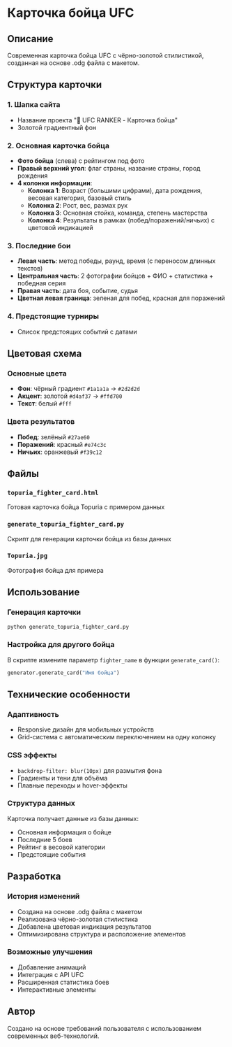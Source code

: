 # Карточка бойца UFC

## Описание
Современная карточка бойца UFC с чёрно-золотой стилистикой, созданная на основе .odg файла с макетом.

## Структура карточки

### 1. Шапка сайта
- Название проекта "🥊 UFC RANKER - Карточка бойца"
- Золотой градиентный фон

### 2. Основная карточка бойца
- **Фото бойца** (слева) с рейтингом под фото
- **Правый верхний угол**: флаг страны, название страны, город рождения
- **4 колонки информации**:
  - **Колонка 1**: Возраст (большими цифрами), дата рождения, весовая категория, базовый стиль
  - **Колонка 2**: Рост, вес, размах рук
  - **Колонка 3**: Основная стойка, команда, степень мастерства
  - **Колонка 4**: Результаты в рамках (побед/поражений/ничьих) с цветовой индикацией

### 3. Последние бои
- **Левая часть**: метод победы, раунд, время (с переносом длинных текстов)
- **Центральная часть**: 2 фотографии бойцов + ФИО + статистика + победная серия
- **Правая часть**: дата боя, событие, судья
- **Цветная левая граница**: зеленая для побед, красная для поражений

### 4. Предстоящие турниры
- Список предстоящих событий с датами

## Цветовая схема

### Основные цвета
- **Фон**: чёрный градиент `#1a1a1a` → `#2d2d2d`
- **Акцент**: золотой `#d4af37` → `#ffd700`
- **Текст**: белый `#fff`

### Цвета результатов
- **Побед**: зелёный `#27ae60`
- **Поражений**: красный `#e74c3c`
- **Ничьих**: оранжевый `#f39c12`

## Файлы

### `topuria_fighter_card.html`
Готовая карточка бойца Topuria с примером данных

### `generate_topuria_fighter_card.py`
Скрипт для генерации карточки бойца из базы данных

### `Topuria.jpg`
Фотография бойца для примера

## Использование

### Генерация карточки
```bash
python generate_topuria_fighter_card.py
```

### Настройка для другого бойца
В скрипте измените параметр `fighter_name` в функции `generate_card()`:
```python
generator.generate_card("Имя бойца")
```

## Технические особенности

### Адаптивность
- Responsive дизайн для мобильных устройств
- Grid-система с автоматическим переключением на одну колонку

### CSS эффекты
- `backdrop-filter: blur(10px)` для размытия фона
- Градиенты и тени для объёма
- Плавные переходы и hover-эффекты

### Структура данных
Карточка получает данные из базы данных:
- Основная информация о бойце
- Последние 5 боев
- Рейтинг в весовой категории
- Предстоящие события

## Разработка

### История изменений
- Создана на основе .odg файла с макетом
- Реализована чёрно-золотая стилистика
- Добавлена цветовая индикация результатов
- Оптимизирована структура и расположение элементов

### Возможные улучшения
- Добавление анимаций
- Интеграция с API UFC
- Расширенная статистика боев
- Интерактивные элементы

## Автор
Создано на основе требований пользователя с использованием современных веб-технологий.
